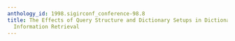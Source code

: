 ```yaml
---
anthology_id: 1998.sigirconf_conference-98.8
title: The Effects of Query Structure and Dictionary Setups in Dictionary-Based Cross-Language
  Information Retrieval
---
```

